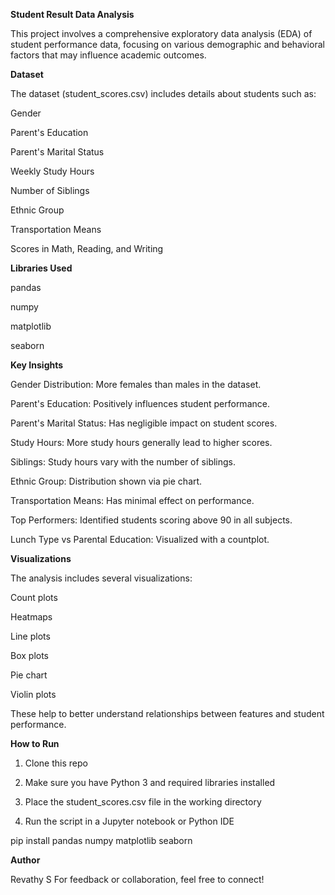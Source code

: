 **Student Result Data Analysis**

This project involves a comprehensive exploratory data analysis (EDA) of student performance data, focusing on various demographic and behavioral factors that may influence academic outcomes.

**Dataset**

The dataset (student_scores.csv) includes details about students such as:

Gender

Parent's Education

Parent's Marital Status

Weekly Study Hours

Number of Siblings

Ethnic Group

Transportation Means

Scores in Math, Reading, and Writing


**Libraries Used**

pandas

numpy

matplotlib

seaborn


**Key Insights**

Gender Distribution: More females than males in the dataset.

Parent's Education: Positively influences student performance.

Parent's Marital Status: Has negligible impact on student scores.

Study Hours: More study hours generally lead to higher scores.

Siblings: Study hours vary with the number of siblings.

Ethnic Group: Distribution shown via pie chart.

Transportation Means: Has minimal effect on performance.

Top Performers: Identified students scoring above 90 in all subjects.

Lunch Type vs Parental Education: Visualized with a countplot.


**Visualizations**

The analysis includes several visualizations:

Count plots

Heatmaps

Line plots

Box plots

Pie chart

Violin plots


These help to better understand relationships between features and student performance.

**How to Run**

1. Clone this repo


2. Make sure you have Python 3 and required libraries installed


3. Place the student_scores.csv file in the working directory


4. Run the script in a Jupyter notebook or Python IDE



pip install pandas numpy matplotlib seaborn

**Author**

Revathy S
For feedback or collaboration, feel free to connect!
